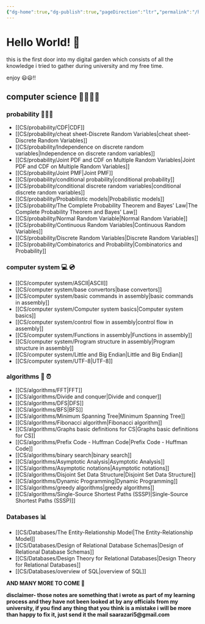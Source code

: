 ```yaml
---
{"dg-home":true,"dg-publish":true,"pageDirection":"ltr","permalink":"/hello-world/","tags":["gardenEntry"],"dgPassFrontmatter":true}
---
```



# Hello World! 🐛

this is the first door into my digital garden which consists of all the knowledge i tried to gather during university and my free time.

enjoy 😃😃!! 

## computer science 👨‍💻👩‍💻

### probability 👨🏻‍🏫

-   [[CS/probability/CDF\|CDF]]
-   [[CS/probability/cheat sheet-Discrete Random Variables\|cheat sheet-Discrete Random Variables]]
-   [[CS/probability/Independence on discrete random variables\|Independence on discrete random variables]]
-   [[CS/probability/Joint PDF and CDF on Multiple Random Variables\|Joint PDF and CDF on Multiple Random Variables]]
-   [[CS/probability/Joint PMF\|Joint PMF]]
-   [[CS/probability/conditional probability\|conditional probability]]
-   [[CS/probability/conditional discrete random variables\|conditional discrete random variables]]
-   [[CS/probability/Probabilistic models\|Probabilistic models]]
-   [[CS/probability/The Complete Probability Theorem and Bayes' Law\|The Complete Probability Theorem and Bayes' Law]]
-   [[CS/probability/Normal Random Variable\|Normal Random Variable]]
-   [[CS/probability/Continuous  Random Variables\|Continuous  Random Variables]]
-   [[CS/probability/Discrete Random Variables\|Discrete Random Variables]]
-   [[CS/probability/Combinatorics and Probability\|Combinatorics and Probability]]

### computer system 💻 💿

* [[CS/computer system/ASCII\|ASCII]]
* [[CS/computer system/base convertors\|base convertors]]
* [[CS/computer system/basic commands in assembly\|basic commands in assembly]]
* [[CS/computer system/Computer system basics\|Computer system basics]]
* [[CS/computer system/control flow in assembly\|control flow in assembly]]
* [[CS/computer system/Functions in assembly\|Functions in assembly]]
* [[CS/computer system/Program structure in assembly\|Program structure in assembly]]
* [[CS/computer system/Little and Big Endian\|Little and Big Endian]]
* [[CS/computer system/UTF-8\|UTF-8]]

### algorithms 👾 ⏰

* [[CS/algorithms/FFT\|FFT]]
* [[CS/algorithms/Divide and conquer\|Divide and conquer]]
* [[CS/algorithms/DFS\|DFS]]
* [[CS/algorithms/BFS\|BFS]]
* [[CS/algorithms/Minimum Spanning Tree\|Minimum Spanning Tree]]
* [[CS/algorithms/Fibonacci algorithm\|Fibonacci algorithm]]
* [[CS/algorithms/Graphs basic definitions for CS\|Graphs basic definitions for CS]]
* [[CS/algorithms/Prefix Code - Huffman Code\|Prefix Code - Huffman Code]]
* [[CS/algorithms/binary search\|binary search]]
* [[CS/algorithms/Asymptotic Analysis\|Asymptotic Analysis]]
* [[CS/algorithms/Asymptotic notations\|Asymptotic notations]]
* [[CS/algorithms/Disjoint Set Data Structure\|Disjoint Set Data Structure]]
* [[CS/algorithms/Dynamic Programming\|Dynamic Programming]]
* [[CS/algorithms/greedy algorithms\|greedy algorithms]]
* [[CS/algorithms/Single-Source Shortest Paths (SSSP)\|Single-Source Shortest Paths (SSSP)]]


### Databases 📊

* [[CS/Databases/The Entity-Relationship Model\|The Entity-Relationship Model]]
* [[CS/Databases/Design of Relational Database Schemas\|Design of Relational Database Schemas]]
* [[CS/Databases/Design Theory for Relational Databases\|Design Theory for Relational Databases]]
* [[CS/Databases/overview of SQL\|overview of SQL]]


__AND MANY MORE TO COME 🥶__





__disclaimer- those notes are something that i wrote as part of my learning process and they have not been looked at by any officials from my university, if you find any thing that you think is a mistake i will be more than happy to fix it, just send it the mail saarazari5@gmail.com__


